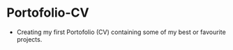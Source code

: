 # Portofolio-CV

- Creating my first Portofolio (CV) containing some of my best or favourite projects.

